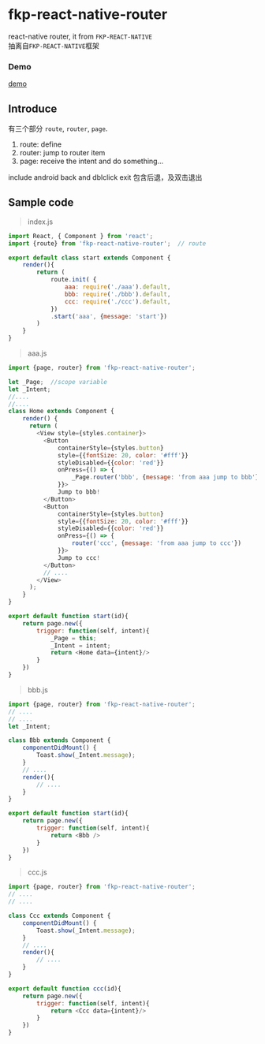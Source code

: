 # fkp-react-native-router
react-native router, it from `FKP-REACT-NATIVE`     
抽离自`FKP-REACT-NATIVE`框架  

### Demo   
[demo](https://github.com/webkixi/fkp-demo-rn_router)  


## Introduce
有三个部分 `route`, `router`, `page`.  
1. route: define  
2. router: jump to router item  
3. page: receive the intent and do something...

include android back and dblclick exit
包含后退，及双击退出   

## Sample code  
> index.js  

```js
import React, { Component } from 'react';
import {route} from 'fkp-react-native-router';  // route

export default class start extends Component {
    render(){
        return (
            route.init( {
                aaa: require('./aaa').default,
                bbb: require('./bbb').default,
                ccc: require('./ccc').default,
            })
            .start('aaa', {message: 'start'})
        )
    }
}
```  

> aaa.js  

```js  
import {page, router} from 'fkp-react-native-router';

let _Page;  //scope variable
let _Intent;
//....
//....
class Home extends Component {
    render() {
      return (
        <View style={styles.container}>
          <Button
              containerStyle={styles.button}
              style={{fontSize: 20, color: '#fff'}}
              styleDisabled={{color: 'red'}}
              onPress={() => {
                  _Page.router('bbb', {message: 'from aaa jump to bbb'})
              }}>
              Jump to bbb!
          </Button>
          <Button
              containerStyle={styles.button}
              style={{fontSize: 20, color: '#fff'}}
              styleDisabled={{color: 'red'}}
              onPress={() => {
                  router('ccc', {message: 'from aaa jump to ccc'})
              }}>
              Jump to ccc!
          </Button>
          // ....
        </View>
      );
    }
}

export default function start(id){
    return page.new({
        trigger: function(self, intent){
            _Page = this;
            _Intent = intent;
            return <Home data={intent}/>
        }
    })
}
```  

> bbb.js  

```js
import {page, router} from 'fkp-react-native-router';
// ....
// ....
let _Intent;

class Bbb extends Component {
    componentDidMount() {
        Toast.show(_Intent.message);
    }
    // ....
    render(){
        // ....
    }
}

export default function start(id){
    return page.new({
        trigger: function(self, intent){
            return <Bbb />
        }
    })
}
```

> ccc.js  

```js
import {page, router} from 'fkp-react-native-router';
// ....
// ....

class Ccc extends Component {
    componentDidMount() {
        Toast.show(_Intent.message);
    }
    // ....
    render(){
        // ....         
    }
}

export default function ccc(id){
    return page.new({
        trigger: function(self, intent){             
            return <Ccc data={intent}/>
        }
    })
}
```
